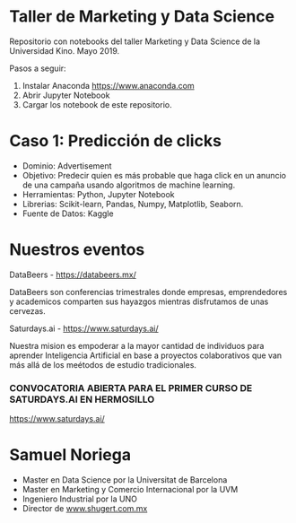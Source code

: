 #  Taller de Marketing y Data Science
Repositorio con notebooks del taller Marketing y Data Science de la Universidad Kino. Mayo 2019.

Pasos a seguir: 
1. Instalar Anaconda https://www.anaconda.com
2. Abrir Jupyter Notebook 
3. Cargar los notebook de este repositorio.

# Caso 1: Predicción de clicks

- Dominio: Advertisement 
- Objetivo: Predecir quien es más probable que haga click en un anuncio de una campaña usando algoritmos de machine learning.
- Herramientas: Python, Jupyter Notebook 
- Librerias: Scikit-learn, Pandas, Numpy, Matplotlib, Seaborn. 
- Fuente de Datos: Kaggle

# Nuestros eventos
DataBeers - https://databeers.mx/

DataBeers son conferencias trimestrales donde empresas, emprendedores y academicos comparten sus hayazgos mientras disfrutamos de unas cervezas.

Saturdays.ai - https://www.saturdays.ai/

Nuestra mision es empoderar a la mayor cantidad de individuos para aprender Inteligencia Artificial en base a proyectos colaborativos que van más allá de los meétodos de estudio tradicionales. 

### CONVOCATORIA ABIERTA PARA EL PRIMER CURSO DE SATURDAYS.AI EN HERMOSILLO
https://www.saturdays.ai/

# Samuel Noriega
- Master en Data Science por la Universitat de Barcelona
- Master en Marketing y Comercio Internacional por la UVM
- Ingeniero Industrial por la UNO
- Director de www.shugert.com.mx
